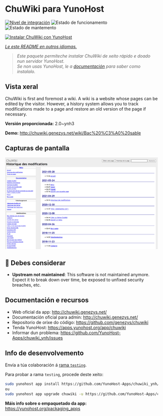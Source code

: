 <!--
NOTA: Este README foi creado automáticamente por <https://github.com/YunoHost/apps/tree/master/tools/readme_generator>
NON debe editarse manualmente.
-->

# ChuWiki para YunoHost

[![Nivel de integración](https://dash.yunohost.org/integration/chuwiki.svg)](https://dash.yunohost.org/appci/app/chuwiki) ![Estado de funcionamento](https://ci-apps.yunohost.org/ci/badges/chuwiki.status.svg) ![Estado de mantemento](https://ci-apps.yunohost.org/ci/badges/chuwiki.maintain.svg)

[![Instalar ChuWiki con YunoHost](https://install-app.yunohost.org/install-with-yunohost.svg)](https://install-app.yunohost.org/?app=chuwiki)

*[Le este README en outros idiomas.](./ALL_README.md)*

> *Este paquete permíteche instalar ChuWiki de xeito rápido e doado nun servidor YunoHost.*  
> *Se non usas YunoHost, le a [documentación](https://yunohost.org/install) para saber como instalalo.*

## Vista xeral

ChuWiki is first and foremost a wiki. A wiki is a website whose pages can be edited by the visitor. However, a history system allows you to track modifications made to a page and restore an old version of the page if necessary.

**Versión proporcionada:** 2.0~ynh3

**Demo:** <http://chuwiki.genezys.net/wiki/Bac%20%C3%A0%20sable>

## Capturas de pantalla

![Captura de pantalla de ChuWiki](./doc/screenshots/screenshot.png)

## :red_circle: Debes considerar

- **Upstream not maintained**: This software is not maintained anymore. Expect it to break down over time, be exposed to unfixed security breaches, etc.

## Documentación e recursos

- Web oficial da app: <http://chuwiki.genezys.net/>
- Documentación oficial para admin: <http://chuwiki.genezys.net/>
- Repositorio de orixe do código: <https://github.com/genezys/chuwiki>
- Tenda YunoHost: <https://apps.yunohost.org/app/chuwiki>
- Informar dun problema: <https://github.com/YunoHost-Apps/chuwiki_ynh/issues>

## Info de desenvolvemento

Envía a túa colaboración á [rama `testing`](https://github.com/YunoHost-Apps/chuwiki_ynh/tree/testing).

Para probar a rama `testing`, procede deste xeito:

```bash
sudo yunohost app install https://github.com/YunoHost-Apps/chuwiki_ynh/tree/testing --debug
ou
sudo yunohost app upgrade chuwiki -u https://github.com/YunoHost-Apps/chuwiki_ynh/tree/testing --debug
```

**Máis info sobre o empaquetado da app:** <https://yunohost.org/packaging_apps>
